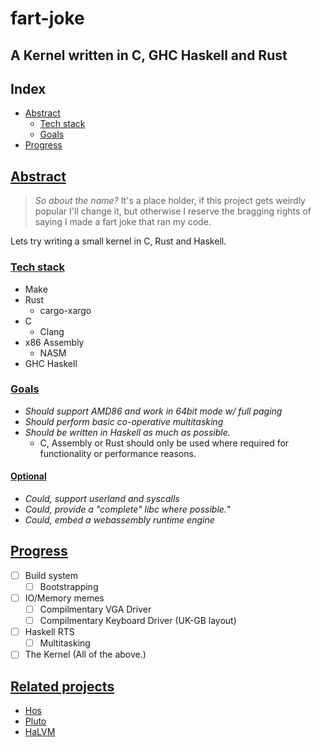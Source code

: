 # fart-joke
## A Kernel written in C, GHC Haskell and Rust

## Index

 - [Abstract](#Abstract)
   - [Tech stack](#Tech-stack)
   - [Goals](#Goals)
 - [Progress](#Progress)

## [Abstract](#Index)

> *So about the name?* It's a place holder, if this project gets weirdly
> popular I'll change it, but otherwise I reserve the bragging rights of
> saying I made a fart joke that ran my code.

Lets try writing a small kernel in C, Rust and Haskell.

### [Tech stack](#Abstract)

 - Make
 - Rust
   - cargo-xargo
 - C
   - Clang
 - x86 Assembly
   - NASM
 - GHC Haskell

### [Goals](#Abstract)

 - *Should support AMD86 and work in 64bit mode w/ full paging*
 - *Should perform basic co-operative multitasking*
 - *Should be written in Haskell as much as possible.*
   - C, Assembly or Rust should only be used where required for functionality or performance reasons.

#### [Optional](#Goals)

 - *Could, support userland and syscalls*
 - *Could, provide a "complete" libc where possible.*"
 - *Could, embed a webassembly runtime engine*

## [Progress](#Index)

 - [ ] Build system
     - [ ] Bootstrapping
 - [ ] IO/Memory memes
    - [ ] Compilmentary VGA Driver
    - [ ] Compilmentary Keyboard Driver (UK-GB layout)
 - [ ] Haskell RTS
     - [ ] Multitasking
 - [ ] The Kernel (All of the above.)

## [Related projects](#Index)

 - [Hos](https://github.com/tathougies/hos)
 - [Pluto](https://github.com/SamTebbs33/pluto)
 - [HaLVM](https://github.com/GaloisInc/HaLVM)
